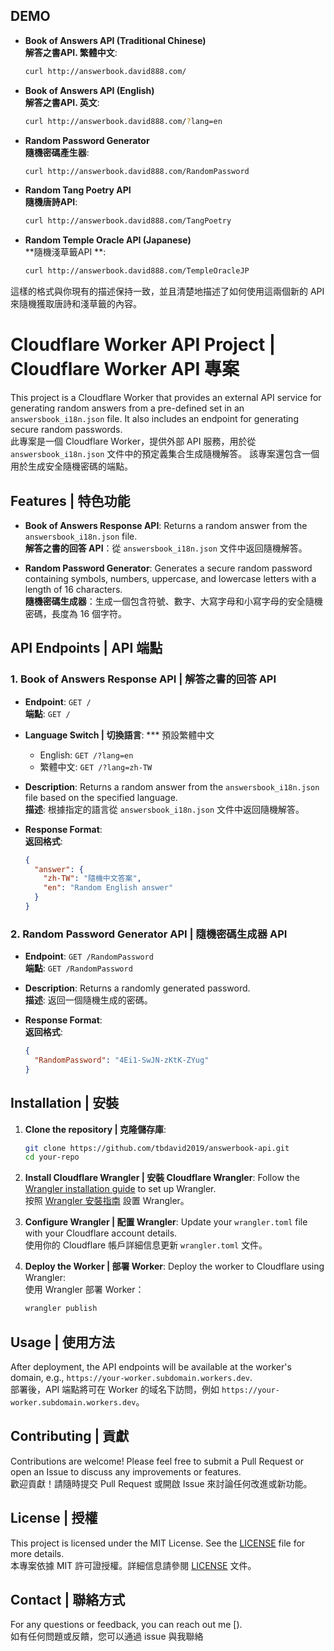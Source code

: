 
## DEMO

- **Book of Answers API (Traditional Chinese)**  
  **解答之書API. 繁體中文**:
  ```bash
  curl http://answerbook.david888.com/
  ```

- **Book of Answers API (English)**  
  **解答之書API. 英文**:
  ```bash
  curl http://answerbook.david888.com/?lang=en
  ```

- **Random Password Generator**  
  **隨機密碼產生器**:
    ```bash
  curl http://answerbook.david888.com/RandomPassword
  ```

- **Random Tang Poetry API**  
  **隨機唐詩API**:
  ```bash
  curl http://answerbook.david888.com/TangPoetry
  ```

- **Random Temple Oracle API (Japanese)**  
  **隨機淺草籤API **:
  ```bash
  curl http://answerbook.david888.com/TempleOracleJP
  ```

這樣的格式與你現有的描述保持一致，並且清楚地描述了如何使用這兩個新的 API 來隨機獲取唐詩和淺草籤的內容。


# Cloudflare Worker API Project | Cloudflare Worker API 專案

This project is a Cloudflare Worker that provides an external API service for generating random answers from a pre-defined set in an `answersbook_i18n.json` file. 
It also includes an endpoint for generating secure random passwords.  
此專案是一個 Cloudflare Worker，提供外部 API 服務，用於從 `answersbook_i18n.json` 文件中的預定義集合生成隨機解答。
該專案還包含一個用於生成安全隨機密碼的端點。

## Features | 特色功能

- **Book of Answers Response API**: Returns a random answer from the `answersbook_i18n.json` file.  
  **解答之書的回答 API**：從 `answersbook_i18n.json` 文件中返回隨機解答。

- **Random Password Generator**: Generates a secure random password containing symbols, numbers, uppercase, and lowercase letters with a length of 16 characters.  
  **隨機密碼生成器**：生成一個包含符號、數字、大寫字母和小寫字母的安全隨機密碼，長度為 16 個字符。

## API Endpoints | API 端點

### 1. Book of Answers Response API | 解答之書的回答 API

- **Endpoint**: `GET /`  
  **端點**: `GET /`

- **Language Switch | 切換語言**:
*** 預設繁體中文  
  - English: `GET /?lang=en`  
  - 繁體中文: `GET /?lang=zh-TW`

- **Description**: Returns a random answer from the `answersbook_i18n.json` file based on the specified language.  
  **描述**: 根據指定的語言從 `answersbook_i18n.json` 文件中返回隨機解答。

- **Response Format**:  
  **返回格式**:
  ```json
  {
    "answer": {
      "zh-TW": "隨機中文答案",
      "en": "Random English answer"
    }
  }
  ```

### 2. Random Password Generator API | 隨機密碼生成器 API

- **Endpoint**: `GET /RandomPassword`  
  **端點**: `GET /RandomPassword`

- **Description**: Returns a randomly generated password.  
  **描述**: 返回一個隨機生成的密碼。

- **Response Format**:  
  **返回格式**:
  ```json
  {
    "RandomPassword": "4Ei1-SwJN-zKtK-ZYug"
  }
  ```

## Installation | 安裝

1. **Clone the repository | 克隆儲存庫**:
   ```bash
   git clone https://github.com/tbdavid2019/answerbook-api.git
   cd your-repo
   ```

2. **Install Cloudflare Wrangler | 安裝 Cloudflare Wrangler**:
   Follow the [Wrangler installation guide](https://developers.cloudflare.com/workers/wrangler/get-started#install) to set up Wrangler.  
   按照 [Wrangler 安裝指南](https://developers.cloudflare.com/workers/wrangler/get-started#install) 設置 Wrangler。

3. **Configure Wrangler | 配置 Wrangler**:
   Update your `wrangler.toml` file with your Cloudflare account details.  
   使用你的 Cloudflare 帳戶詳細信息更新 `wrangler.toml` 文件。

4. **Deploy the Worker | 部署 Worker**:
   Deploy the worker to Cloudflare using Wrangler:  
   使用 Wrangler 部署 Worker：
   ```bash
   wrangler publish
   ```

## Usage | 使用方法

After deployment, the API endpoints will be available at the worker's domain, e.g., `https://your-worker.subdomain.workers.dev`.  
部署後，API 端點將可在 Worker 的域名下訪問，例如 `https://your-worker.subdomain.workers.dev`。

## Contributing | 貢獻

Contributions are welcome! Please feel free to submit a Pull Request or open an Issue to discuss any improvements or features.  
歡迎貢獻！請隨時提交 Pull Request 或開啟 Issue 來討論任何改進或新功能。

## License | 授權

This project is licensed under the MIT License. See the [LICENSE](./LICENSE) file for more details.  
本專案依據 MIT 許可證授權。詳細信息請參閱 [LICENSE](./LICENSE) 文件。

## Contact | 聯絡方式


For any questions or feedback, you can reach out me [).  
如有任何問題或反饋，您可以通過 issue 與我聯絡


